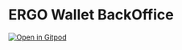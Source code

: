 # ERGO Wallet BackOffice


[![Open in Gitpod](https://gitpod.io/button/open-in-gitpod.svg)](https://gitpod.io/#https://github.com/sininen-taivas/egro-wbo)
